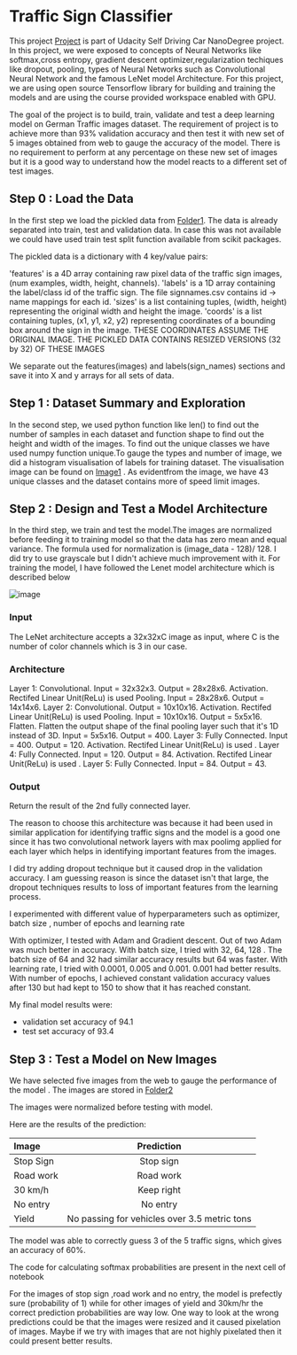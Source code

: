 # Traffic Sign Classifier 

This project [Project] is part of Udacity Self Driving Car NanoDegree project. In this project, we were exposed to concepts of Neural Networks like softmax,cross entropy, gradient descent optimizer,regularization techiques like dropout, pooling, types of Neural Networks such as Convolutional Neural Network and the famous LeNet model Architecture. For this project, we are using open source Tensorflow library  for building and training the models and are using the course provided workspace enabled with GPU. 

The goal of the project is to build, train, validate and test a deep learning model on German Traffic images dataset. The requirement of project is to achieve more than 93% validation accuracy and then test it with new set of 5 images obtained from web to gauge the accuracy of the model. There is no requirement to perform at any percentage on these new set of images but it is a good way to understand how the model reacts to a different set of test images. 

[//]: # (File References)

[Project]: ./Traffic_Sign_Classifier.html
[Folder1]: ./data
[Image1]: ./output_images/y_train_plot_hist.png
[Folder2]: ./german_web_images/

## Step 0 : Load the Data

In the first step we load the pickled data from [Folder1]. The data is already separated into train, test and validation data. In case this was not available we could have used train test split function available from scikit packages. 

The pickled data is a dictionary with 4 key/value pairs:

'features' is a 4D array containing raw pixel data of the traffic sign images, (num examples, width, height, channels).
'labels' is a 1D array containing the label/class id of the traffic sign. The file signnames.csv contains id -> name mappings for each id.
'sizes' is a list containing tuples, (width, height) representing the original width and height the image.
'coords' is a list containing tuples, (x1, y1, x2, y2) representing coordinates of a bounding box around the sign in the image. THESE COORDINATES ASSUME THE ORIGINAL IMAGE. THE PICKLED DATA CONTAINS RESIZED VERSIONS (32 by 32) OF THESE IMAGES

We separate out the features(images) and labels(sign_names) sections and save it into X and y arrays for all sets of data. 

## Step 1 : Dataset Summary and Exploration

In the second step, we used python function like len() to find out the number of samples in each dataset and function shape to find out the height and width of the images. To find out the unique classes we have used numpy function unique.To gauge the types and number of image, we did a histogram visualisation of labels for training dataset. The visualisation image can be found on [Image1] . As evidentfrom the image, we have 43 unique classes and the dataset contains more of speed limit images.


## Step 2 : Design and Test a Model Architecture

In the third step, we train and test the model.The images are normalized before feeding it to training model so that the data has zero mean and equal variance. The formula used for normalization is (image_data - 128)/ 128. I did try to use grayscale but I didn't achieve much improvement with it. For training the model, I have followed the Lenet model architecture which is described below

![image](https://user-images.githubusercontent.com/66986430/119078812-89dce700-ba14-11eb-8f26-80d245f8798c.png)


### Input

The LeNet architecture accepts a 32x32xC image as input, where C is the number of color channels which is 3 in our case.

### Architecture

Layer 1: Convolutional. Input = 32x32x3. Output = 28x28x6.
Activation. Rectifed Linear Unit(ReLu) is used 
Pooling. Input = 28x28x6. Output = 14x14x6.
Layer 2: Convolutional. Output = 10x10x16.
Activation. Rectifed Linear Unit(ReLu) is used 
Pooling. Input = 10x10x16. Output = 5x5x16.
Flatten. Flatten the output shape of the final pooling layer such that it's 1D instead of 3D. Input = 5x5x16. Output = 400.
Layer 3: Fully Connected. Input = 400. Output = 120.
Activation. Rectifed Linear Unit(ReLu) is used .
Layer 4: Fully Connected. Input = 120. Output = 84.
Activation. Rectifed Linear Unit(ReLu) is used .
Layer 5: Fully Connected. Input = 84. Output = 43.

### Output

Return the result of the 2nd fully connected layer.


The reason to choose this architecture was because it had been used in similar application for identifying traffic signs and the model is a good one since it has two convolutional network layers with max poolimg applied for each layer which helps in identifying important features from the images.

I did try adding dropout technique but it caused drop in the validation accuracy. I am guessing reason is since the dataset isn't that large, the dropout techniques results to loss of important features from the learning process.

I experimented with different value of hyperparameters such as optimizer, batch size , number of epochs and learning rate

With optimizer, I tested with Adam and Gradient descent. Out of two Adam was much better in accuracy.
With batch size, I tried with 32, 64, 128 . The batch size of 64 and 32 had similar accuracy results but 64 was faster.
With learning rate, I tried with 0.0001, 0.005 and 0.001. 0.001 had better results.
With number of epochs, I achieved constant validation accuracy values after 130 but had kept to 150 to show that it has reached constant.

My final model results were:
* validation set accuracy of 94.1
* test set accuracy of 93.4


## Step 3 : Test a Model on New Images


We have selected five images from the web to gauge the performance of the model . The images are stored in [Folder2]

The images were normalized before testing with model. 

Here are the results of the prediction:

| Image			        |     Prediction	        					            | 
|:------------------|:---------------------------------------------:| 
| Stop Sign      		| Stop sign   									                | 
| Road work    			| Road work 									                  |
| 30 km/h				    | Keep right									                  |
| No entry	      	| No entry  					 				                  | 
| Yield     			  | No passing for vehicles over 3.5 metric tons  |


The model was able to correctly guess 3 of the 5 traffic signs, which gives an accuracy of 60%. 

The code for calculating softmax probabilities are present in the next cell of notebook

For the images of stop sign ,road work and no entry, the model is prefectly sure (probability of 1) while for other images of yield and 30km/hr the correct prediction probabilities are way low. One way to look at the wrong predictions could be that the images were resized and it caused pixelation of images. Maybe if we try with images that are not highly pixelated then it could present better results.







